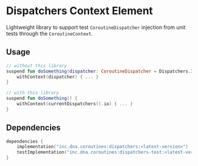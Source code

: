 # Dispatchers Context Element

Lightweight library to support test `CoroutineDispatcher` injection from unit tests through the `CoroutineContext`.

## Usage

```kotlin
// without this library
suspend fun doSomething(dispatcher: CoroutineDispatcher = Dispatchers.IO) {
    withContext(dispatcher) { ... }
}

// with this library
suspend fun doSomething() {
    withContext(currentDispatchers().io) { ... }
}
```

## Dependencies

```kotlin
dependencies {
    implementation("inc.dna.coroutines:dispatchers:<latest-version>")
    testImplementation("inc.dna.coroutines:dispatchers-test:<latest-version>")
}
```
